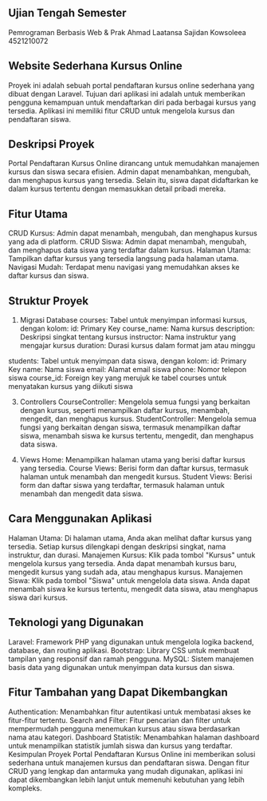 ## Ujian Tengah Semester
Pemrograman Berbasis Web & Prak
Ahmad Laatansa Sajidan Kowsoleea
4521210072

## Website Sederhana Kursus Online
Proyek ini adalah sebuah portal pendaftaran kursus online sederhana yang dibuat dengan Laravel. Tujuan dari aplikasi ini adalah untuk memberikan pengguna kemampuan untuk mendaftarkan diri pada berbagai kursus yang tersedia. Aplikasi ini memiliki fitur CRUD untuk mengelola kursus dan pendaftaran siswa.

## Deskripsi Proyek
Portal Pendaftaran Kursus Online dirancang untuk memudahkan manajemen kursus dan siswa secara efisien. Admin dapat menambahkan, mengubah, dan menghapus kursus yang tersedia. Selain itu, siswa dapat didaftarkan ke dalam kursus tertentu dengan memasukkan detail pribadi mereka.
## Fitur Utama
CRUD Kursus: Admin dapat menambah, mengubah, dan menghapus kursus yang ada di platform.
CRUD Siswa: Admin dapat menambah, mengubah, dan menghapus data siswa yang terdaftar dalam kursus.
Halaman Utama: Tampilkan daftar kursus yang tersedia langsung pada halaman utama.
Navigasi Mudah: Terdapat menu navigasi yang memudahkan akses ke daftar kursus dan siswa.

## Struktur Proyek
1. Migrasi Database
courses: Tabel untuk menyimpan informasi kursus, dengan kolom:
id: Primary Key
course_name: Nama kursus
description: Deskripsi singkat tentang kursus
instructor: Nama instruktur yang mengajar kursus
duration: Durasi kursus dalam format jam atau minggu

students: Tabel untuk menyimpan data siswa, dengan kolom:
id: Primary Key
name: Nama siswa
email: Alamat email siswa
phone: Nomor telepon siswa
course_id: Foreign key yang merujuk ke tabel courses untuk menyatakan kursus yang diikuti siswa

3. Controllers
CourseController: Mengelola semua fungsi yang berkaitan dengan kursus, seperti menampilkan daftar kursus, menambah, mengedit, dan menghapus kursus.
StudentController: Mengelola semua fungsi yang berkaitan dengan siswa, termasuk menampilkan daftar siswa, menambah siswa ke kursus tertentu, mengedit, dan menghapus data siswa.

4. Views
Home: Menampilkan halaman utama yang berisi daftar kursus yang tersedia.
Course Views: Berisi form dan daftar kursus, termasuk halaman untuk menambah dan mengedit kursus.
Student Views: Berisi form dan daftar siswa yang terdaftar, termasuk halaman untuk menambah dan mengedit data siswa.

## Cara Menggunakan Aplikasi
Halaman Utama: Di halaman utama, Anda akan melihat daftar kursus yang tersedia. Setiap kursus dilengkapi dengan deskripsi singkat, nama instruktur, dan durasi.
Manajemen Kursus: Klik pada tombol "Kursus" untuk mengelola kursus yang tersedia. Anda dapat menambah kursus baru, mengedit kursus yang sudah ada, atau menghapus kursus.
Manajemen Siswa: Klik pada tombol "Siswa" untuk mengelola data siswa. Anda dapat menambah siswa ke kursus tertentu, mengedit data siswa, atau menghapus siswa dari kursus.

## Teknologi yang Digunakan
Laravel: Framework PHP yang digunakan untuk mengelola logika backend, database, dan routing aplikasi.
Bootstrap: Library CSS untuk membuat tampilan yang responsif dan ramah pengguna.
MySQL: Sistem manajemen basis data yang digunakan untuk menyimpan data kursus dan siswa.

## Fitur Tambahan yang Dapat Dikembangkan
Authentication: Menambahkan fitur autentikasi untuk membatasi akses ke fitur-fitur tertentu.
Search and Filter: Fitur pencarian dan filter untuk mempermudah pengguna menemukan kursus atau siswa berdasarkan nama atau kategori.
Dashboard Statistik: Menambahkan halaman dashboard untuk menampilkan statistik jumlah siswa dan kursus yang terdaftar.
Kesimpulan
Proyek Portal Pendaftaran Kursus Online ini memberikan solusi sederhana untuk manajemen kursus dan pendaftaran siswa. Dengan fitur CRUD yang lengkap dan antarmuka yang mudah digunakan, aplikasi ini dapat dikembangkan lebih lanjut untuk memenuhi kebutuhan yang lebih kompleks.
